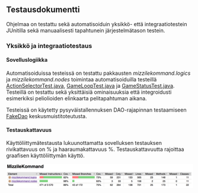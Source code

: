 ## Testausdokumentti

Ohjelmaa on testattu sekä automatisoiduin yksikkö- että integraatiotestein JUnitilla sekä manuaalisesti tapahtunein järjestelmätason testein.

### Yksikkö ja integraatiotestaus

#### Sovelluslogiikka

Automatisoiduissa testeissä on testattu pakkausten *mizzilekommand.logics* ja *mizzilekommand.nodes* toimintaa automatisoiduilla testeillä [ActionSelectorTest.java](https://github.com/majormalfunk/otm-harjoitustyo/blob/master/MizzileKommand/src/test/java/mizzilekommand/tests/ActionSelectorTest.java), [GameLoopTest.java](https://github.com/majormalfunk/otm-harjoitustyo/blob/master/MizzileKommand/src/test/java/mizzilekommand/tests/GameLoopTest.java) ja [GameStatusTest.java](https://github.com/majormalfunk/otm-harjoitustyo/blob/master/MizzileKommand/src/test/java/mizzilekommand/tests/GameStatusTest.java). Testeillä on testattu sekä yksittäisiä ominaisuuksia että integroidusti esimerkiksi peliolioiden elinkaarta pelitapahtuman aikana.

Testeissä on käytetty pysyväistallennuksen DAO-rajapinnan testaamiseen [FakeDao](https://github.com/majormalfunk/otm-harjoitustyo/blob/master/MizzileKommand/src/test/java/mizzilekommand/tests/FakeDao.java) keskusmuistitoteutusta.

#### Testauskattavuus

Käyttöliittymätestausta lukuunottamatta sovelluksen testauksen rivikattavuus on  % ja haaraumakattavuus  %. Testauskattavuutta rajoittaa graafisen käyttöliittymän käyttö.

![Testauskattavuus](https://github.com/majormalfunk/otm-harjoitustyo/blob/master/dokumentaatio/Testauskattavuus.png)

